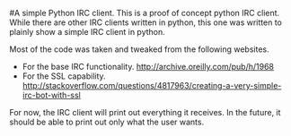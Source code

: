 #A simple Python IRC client.
This is a proof of concept python IRC client. While there are other IRC clients written in python, this one was written to plainly show a simple IRC client in python.

Most of the code was taken and tweaked from the following websites.
- For the base IRC functionality. http://archive.oreilly.com/pub/h/1968
- For the SSL capability. http://stackoverflow.com/questions/4817963/creating-a-very-simple-irc-bot-with-ssl

For now, the IRC client will print out everything it receives. In the future, it should be able to print out only what the user wants.
